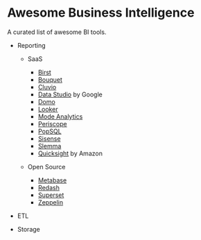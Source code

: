 # Awesome Business Intelligence
A curated list of awesome BI tools.


- Reporting
  - SaaS  
    - [Birst](https://www.birst.com/)  
    - [Bouquet](https://openbouquet.io/)
    - [Cluvio](https://www.cluvio.com/)
    - [Data Studio](https://www.google.com/analytics/data-studio/) by Google  
    - [Domo](https://www.domo.com/)
    - [Looker](https://looker.com/)  
    - [Mode Analytics](https://modeanalytics.com/)  
    - [Periscope](https://www.periscopedata.com/)  
    - [PopSQL](https://popsql.io/)  
    - [Sisense](https://www.sisense.com/)  
    - [Slemma](https://slemma.com/)  
    - [Quicksight](https://quicksight.aws/) by Amazon  


  - Open Source  
    - [Metabase](http://www.metabase.com/)  
    - [Redash](https://github.com/getredash/redash)  
    - [Superset](https://github.com/airbnb/superset)  
    - [Zeppelin](https://zeppelin.apache.org/)  


- ETL



- Storage




